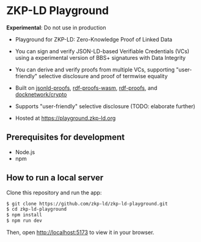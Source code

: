 # ZKP-LD Playground

**Experimental**: Do not use in production

- Playground for ZKP-LD: Zero-Knowledge Proof of Linked Data
- You can sign and verify JSON-LD-based Verifiable Credentials (VCs) using a experimental version of BBS+ signatures with Data Integrity
- You can derive and verify proofs from multiple VCs, supporting "user-friendly" selective disclosure and proof of termwise equality

- Built on [jsonld-proofs](https://github.com/zkp-ld/jsonld-proofs), [rdf-proofs-wasm](https://github.com/zkp-ld/rdf-proofs-wasm), [rdf-proofs](https://github.com/zkp-ld/rdf-proofs), and [docknetwork/crypto](https://github.com/docknetwork/crypto)
- Supports "user-friendly" selective disclosure (TODO: elaborate further)

- Hosted at <https://playground.zkp-ld.org>

## Prerequisites for development

- Node.js
- npm

## How to run a local server

Clone this repository and run the app:

```bash
$ git clone https://github.com/zkp-ld/zkp-ld-playground.git
$ cd zkp-ld-playground
$ npm install
$ npm run dev
```

Then, open [http://localhost:5173](http://localhost:5173) to view it in your browser.
